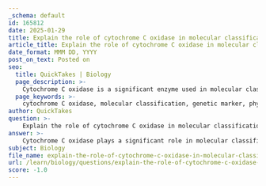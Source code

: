 ```yaml
---
_schema: default
id: 165812
date: 2025-01-29
title: Explain the role of cytochrome C oxidase in molecular classification.
article_title: Explain the role of cytochrome C oxidase in molecular classification.
date_format: MMM DD, YYYY
post_on_text: Posted on
seo:
  title: QuickTakes | Biology
  page_description: >-
    Cytochrome C oxidase is a significant enzyme used in molecular classification, helping to understand phylogenetic relationships, species identification, and evolutionary adaptations.
  page_keywords: >-
    cytochrome C oxidase, molecular classification, genetic marker, phylogenetic analysis, DNA barcoding, species identification, evolutionary biology, electron transport chain, genetic differences, biodiversity studies, ecological interactions, systematics, taxonomy
author: QuickTakes
question: >-
    Explain the role of cytochrome C oxidase in molecular classification.
answer: >-
    Cytochrome C oxidase plays a significant role in molecular classification, particularly in the context of phylogenetics and evolutionary biology. This enzyme is a crucial component of the electron transport chain in cellular respiration, facilitating the transfer of electrons from cytochrome c to molecular oxygen, which is essential for aerobic respiration.\n\n### Role in Molecular Classification\n\n1. **Genetic Marker**: Cytochrome C oxidase is often used as a genetic marker in molecular techniques for classifying organisms. The gene encoding this enzyme (typically referred to as COX1) is highly conserved across many species, making it a reliable target for studying genetic differences and similarities among organisms.\n\n2. **Phylogenetic Analysis**: By comparing sequences of the cytochrome C oxidase gene among different species, researchers can construct phylogenetic trees that illustrate evolutionary relationships. Variations in the sequence can indicate how closely related different organisms are, providing insights into their evolutionary history.\n\n3. **Species Identification**: In biodiversity studies, cytochrome C oxidase sequences are frequently employed in DNA barcoding, a method used to identify species based on short genetic sequences. This is particularly useful in cases where morphological identification is challenging, such as with cryptic species or invertebrates.\n\n4. **Ecological and Evolutionary Insights**: The analysis of cytochrome C oxidase not only aids in classification but also helps in understanding ecological interactions and evolutionary adaptations. For instance, variations in the enzyme's structure and function can reflect adaptations to different environmental conditions or metabolic requirements.\n\n### Conclusion\n\nIn summary, cytochrome C oxidase serves as a vital tool in molecular classification by providing a genetic basis for assessing relationships among organisms, aiding in species identification, and offering insights into evolutionary processes. Its conserved nature across diverse taxa makes it an invaluable resource in the fields of systematics and taxonomy.
subject: Biology
file_name: explain-the-role-of-cytochrome-c-oxidase-in-molecular-classification.md
url: /learn/biology/questions/explain-the-role-of-cytochrome-c-oxidase-in-molecular-classification
score: -1.0
---
```


&nbsp;